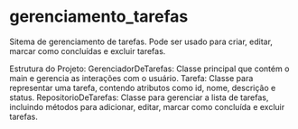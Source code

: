 # gerenciamento_tarefas
Sitema de gerenciamento de tarefas.
Pode ser usado para criar, editar, marcar como concluídas e excluir tarefas.

Estrutura do Projeto:
GerenciadorDeTarefas: Classe principal que contém o main e gerencia as interações com o usuário.
Tarefa: Classe para representar uma tarefa, contendo atributos como id, nome, descrição e status.
RepositorioDeTarefas: Classe para gerenciar a lista de tarefas, incluindo métodos para adicionar, editar, marcar como concluída e excluir tarefas.
